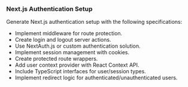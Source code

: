 ### Next.js Authentication Setup

Generate Next.js authentication setup with the following specifications:
- Implement middleware for route protection.
- Create login and logout server actions.
- Use NextAuth.js or custom authentication solution.
- Implement session management with cookies.
- Create protected route wrappers.
- Add user context provider with React Context API.
- Include TypeScript interfaces for user/session types.
- Implement redirect logic for authenticated/unauthenticated users.